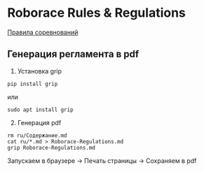 # Roborace Rules & Regulations

[Правила соревнований](https://github.com/roborace-org/roborace-regulations/tree/master/ru/Содержание.md)

## Генерация регламента в pdf

1. Установка grip
```
pip install grip
```
или
```
sudo apt install grip
```

2. Генерация pdf
```
rm ru/Содержание.md
cat ru/*.md > Roborace-Regulations.md
grip Roborace-Regulations.md
```

Запускаем в браузере -> Печать страницы -> Сохраняем в pdf
